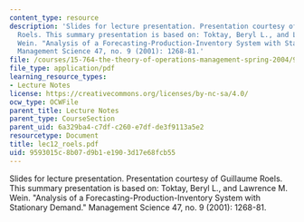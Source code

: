 ```yaml
---
content_type: resource
description: 'Slides for lecture presentation. Presentation courtesy of Guillaume
  Roels. This summary presentation is based on: Toktay, Beryl L., and Lawrence M.
  Wein. "Analysis of a Forecasting-Production-Inventory System with Stationary Demand."
  Management Science 47, no. 9 (2001): 1268-81.'
file: /courses/15-764-the-theory-of-operations-management-spring-2004/9593015c8b07d9b1e1903d17e68fcb55_lec12_roels.pdf
file_type: application/pdf
learning_resource_types:
- Lecture Notes
license: https://creativecommons.org/licenses/by-nc-sa/4.0/
ocw_type: OCWFile
parent_title: Lecture Notes
parent_type: CourseSection
parent_uid: 6a329ba4-c7df-c260-e7df-de3f9113a5e2
resourcetype: Document
title: lec12_roels.pdf
uid: 9593015c-8b07-d9b1-e190-3d17e68fcb55
---
```

Slides for lecture presentation. Presentation courtesy of Guillaume Roels. This summary presentation is based on: Toktay, Beryl L., and Lawrence M. Wein. "Analysis of a Forecasting-Production-Inventory System with Stationary Demand." Management Science 47, no. 9 (2001): 1268-81.